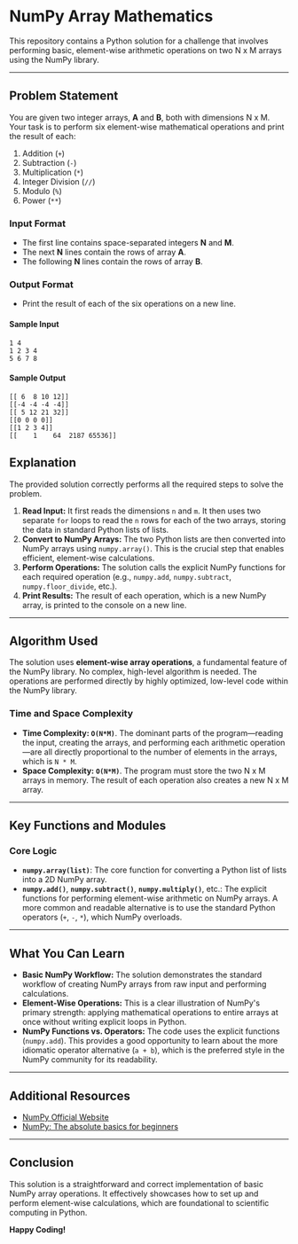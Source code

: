 # NumPy Array Mathematics

This repository contains a Python solution for a challenge that involves performing basic, element-wise arithmetic operations on two N x M arrays using the NumPy library.

---

## Problem Statement

You are given two integer arrays, **A** and **B**, both with dimensions N x M. Your task is to perform six element-wise mathematical operations and print the result of each:
1.  Addition (`+`)
2.  Subtraction (`-`)
3.  Multiplication (`*`)
4.  Integer Division (`//`)
5.  Modulo (`%`)
6.  Power (`**`)

### Input Format
- The first line contains space-separated integers **N** and **M**.
- The next **N** lines contain the rows of array **A**.
- The following **N** lines contain the rows of array **B**.

### Output Format
- Print the result of each of the six operations on a new line.

#### Sample Input

```
1 4
1 2 3 4
5 6 7 8
```

#### Sample Output

```
[[ 6  8 10 12]]
[[-4 -4 -4 -4]]
[[ 5 12 21 32]]
[[0 0 0 0]]
[[1 2 3 4]]
[[    1    64  2187 65536]]
```

## Explanation

The provided solution correctly performs all the required steps to solve the problem.

1.  **Read Input:** It first reads the dimensions `n` and `m`. It then uses two separate `for` loops to read the `n` rows for each of the two arrays, storing the data in standard Python lists of lists.
2.  **Convert to NumPy Arrays:** The two Python lists are then converted into NumPy arrays using `numpy.array()`. This is the crucial step that enables efficient, element-wise calculations.
3.  **Perform Operations:** The solution calls the explicit NumPy functions for each required operation (e.g., `numpy.add`, `numpy.subtract`, `numpy.floor_divide`, etc.).
4.  **Print Results:** The result of each operation, which is a new NumPy array, is printed to the console on a new line.

---
## Algorithm Used

The solution uses **element-wise array operations**, a fundamental feature of the NumPy library. No complex, high-level algorithm is needed. The operations are performed directly by highly optimized, low-level code within the NumPy library.

### Time and Space Complexity

* **Time Complexity: `O(N*M)`**. The dominant parts of the program—reading the input, creating the arrays, and performing each arithmetic operation—are all directly proportional to the number of elements in the arrays, which is `N * M`.
* **Space Complexity: `O(N*M)`**. The program must store the two N x M arrays in memory. The result of each operation also creates a new N x M array.

---
## Key Functions and Modules

### Core Logic
-   **`numpy.array(list)`**: The core function for converting a Python list of lists into a 2D NumPy array.
-   **`numpy.add()`**, **`numpy.subtract()`**, **`numpy.multiply()`**, etc.: The explicit functions for performing element-wise arithmetic on NumPy arrays. A more common and readable alternative is to use the standard Python operators (`+`, `-`, `*`), which NumPy overloads.

---

## What You Can Learn

-   **Basic NumPy Workflow:** The solution demonstrates the standard workflow of creating NumPy arrays from raw input and performing calculations.
-   **Element-Wise Operations:** This is a clear illustration of NumPy's primary strength: applying mathematical operations to entire arrays at once without writing explicit loops in Python.
-   **NumPy Functions vs. Operators:** The code uses the explicit functions (`numpy.add`). This provides a good opportunity to learn about the more idiomatic operator alternative (`a + b`), which is the preferred style in the NumPy community for its readability.

---

## Additional Resources

-   [NumPy Official Website](https://numpy.org/)
-   [NumPy: The absolute basics for beginners](https://numpy.org/doc/stable/user/absolute_beginners.html)

---

## Conclusion

This solution is a straightforward and correct implementation of basic NumPy array operations. It effectively showcases how to set up and perform element-wise calculations, which are foundational to scientific computing in Python.

**Happy Coding!**
